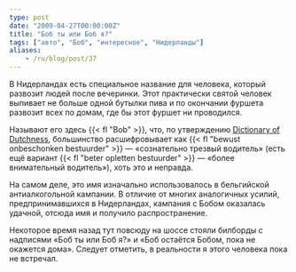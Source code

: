 ```yaml
---
type: post
date: "2009-04-27T00:00:00Z"
title: "Боб ты или Боб я?"
tags: ["авто", "Боб", "интересное", "Нидерланды"]
aliases:
    - /ru/blog/post/37
---
```


В Нидерландах есть специальное название для человека, который развозит людей после вечеринки. Этот практически святой человек выпивает не больше одной бутылки пива и по окончании фуршета развозит всех по домам, где бы этот фуршет ни проводился.

<!--more-->

Называют его здесь {{< fl "Bob" >}}, что, по утверждению [Dictionary of Dutchness](http://www.dutchnews.nl/dictionary/), большинство расшифровывает как {{< fl "bewust onbeschonken bestuurder" >}} — «сознательно трезвый водитель» (есть ещё вариант {{< fl "beter opletten bestuurder" >}} — «более внимательный водитель»), хоть это и неправда.

На самом деле, это имя изначально использовалось в бельгийской антиалкогольной кампании. В отличие от многих аналогичных усилий, предпринимавшихся в Нидерландах, кампания с Бобом оказалась удачной, отсюда имя и получило распространение.

Некоторое время назад тут повсюду на шоссе стояли билборды с надписями «Боб ты или Боб я?» и «Боб остаётся Бобом, пока не окажется дома». Следует отметить, в реальности я этого человека пока не встречал.

